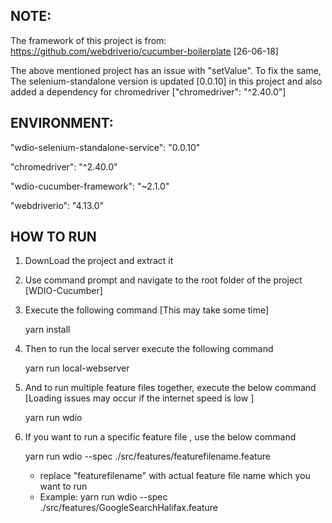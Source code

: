 NOTE:
--------------------

The framework of this project is from: https://github.com/webdriverio/cucumber-boilerplate [26-06-18]

The above mentioned project has an issue with "setValue". To fix the same, The selenium-standalone version is updated [0.0.10] in this project and also added a dependency for chromedriver ["chromedriver": "^2.40.0"]

ENVIRONMENT:
---------------------

"wdio-selenium-standalone-service": "0.0.10"

"chromedriver": "^2.40.0"

"wdio-cucumber-framework": "~2.1.0"
       
"webdriverio": "4.13.0"


HOW TO RUN
--------------------

1. DownLoad the project and extract it

2. Use command prompt and navigate to the root folder of the project [WDIO-Cucumber]

3. Execute the following command [This may take some time]

	yarn install

4. Then to run the local server execute the following command 

	yarn run local-webserver

5. And to run multiple feature files together, execute the below command [Loading issues may occur if the internet speed is low  ]

	yarn run wdio

6. If you want to run a specific feature file , use the below command

	yarn run wdio --spec ./src/features/featurefilename.feature

	- replace "featurefilename" with actual feature file name which you want to run
	- Example: yarn run wdio --spec ./src/features/GoogleSearchHalifax.feature
